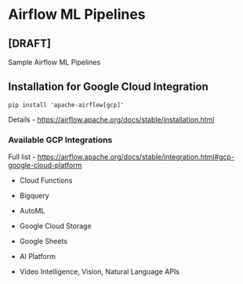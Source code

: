# Airflow ML Pipelines
## [DRAFT]

Sample Airflow ML Pipelines


## Installation for Google Cloud Integration 

```pip install 'apache-airflow[gcp]'```

Details - https://airflow.apache.org/docs/stable/installation.html




### Available GCP Integrations
Full list - https://airflow.apache.org/docs/stable/integration.html#gcp-google-cloud-platform

- Cloud Functions

- Bigquery

- AutoML

- Google Cloud Storage
- Google Sheets
- AI Platform
- Video Intelligence, Vision, Natural Language APIs
